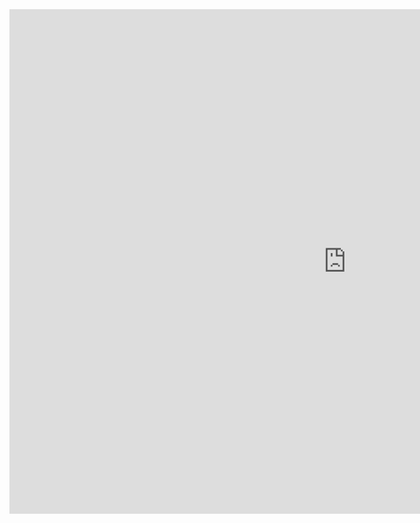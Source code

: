 <html>
  <body><iframe src="https://www.retrogames.cc/embed/39128-backyard-baseball-10-usa.html" width="1200" height="900" frameborder="no" allowfullscreen="true" webkitallowfullscreen="true" mozallowfullscreen="true" scrolling="no"></iframe>
  </body>
</html>
